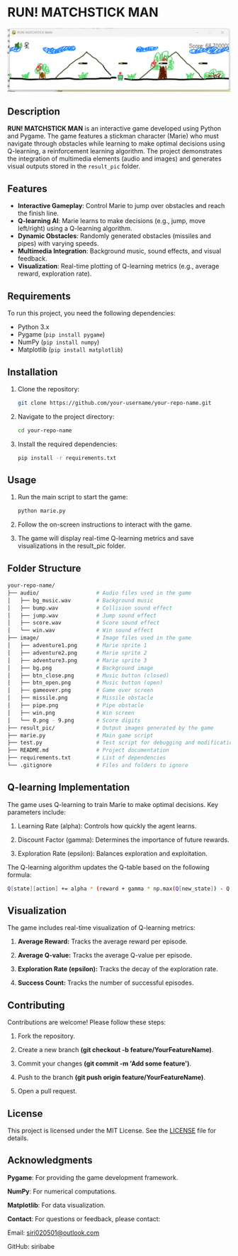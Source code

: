 # RUN! MATCHSTICK MAN

![Game Screenshot](image/screenshot.png) <!-- Optional: Add a screenshot of your game -->

## Description
**RUN! MATCHSTICK MAN** is an interactive game developed using Python and Pygame. The game features a stickman character (Marie) who must navigate through obstacles while learning to make optimal decisions using Q-learning, a reinforcement learning algorithm. The project demonstrates the integration of multimedia elements (audio and images) and generates visual outputs stored in the `result_pic` folder.

## Features
- **Interactive Gameplay**: Control Marie to jump over obstacles and reach the finish line.
- **Q-learning AI**: Marie learns to make decisions (e.g., jump, move left/right) using a Q-learning algorithm.
- **Dynamic Obstacles**: Randomly generated obstacles (missiles and pipes) with varying speeds.
- **Multimedia Integration**: Background music, sound effects, and visual feedback.
- **Visualization**: Real-time plotting of Q-learning metrics (e.g., average reward, exploration rate).

## Requirements
To run this project, you need the following dependencies:
- Python 3.x
- Pygame (`pip install pygame`)
- NumPy (`pip install numpy`)
- Matplotlib (`pip install matplotlib`)

## Installation
1. Clone the repository:
   ```bash
   git clone https://github.com/your-username/your-repo-name.git
2.  Navigate to the project directory: 
    ```bash
    cd your-repo-name
3. Install the required dependencies:  
    ```bash
    pip install -r requirements.txt
## Usage
1. Run the main script to start the game: 
    ```bash
    python marie.py
    
2. Follow the on-screen instructions to interact with the game.

3. The game will display real-time Q-learning metrics and save visualizations in the result_pic folder.

## Folder Structure
```bash
your-repo-name/
├── audio/                  # Audio files used in the game
│   ├── bg_music.wav        # Background music
│   ├── bump.wav            # Collision sound effect
│   ├── jump.wav            # Jump sound effect
│   ├── score.wav           # Score sound effect
│   └── win.wav             # Win sound effect
├── image/                  # Image files used in the game
│   ├── adventure1.png      # Marie sprite 1
│   ├── adventure2.png      # Marie sprite 2
│   ├── adventure3.png      # Marie sprite 3
│   ├── bg.png              # Background image
│   ├── btn_close.png       # Music button (closed)
│   ├── btn_open.png        # Music button (open)
│   ├── gameover.png        # Game over screen
│   ├── missile.png         # Missile obstacle
│   ├── pipe.png            # Pipe obstacle
│   ├── win.png             # Win screen
│   └── 0.png - 9.png       # Score digits
├── result_pic/             # Output images generated by the game
├── marie.py                # Main game script
├── test.py                 # Test script for debugging and modifications
├── README.md               # Project documentation
├── requirements.txt        # List of dependencies
└── .gitignore              # Files and folders to ignore
```

##  Q-learning Implementation

The game uses Q-learning to train Marie to make optimal decisions. Key parameters include:

1. Learning Rate (alpha): Controls how quickly the agent learns.

2. Discount Factor (gamma): Determines the importance of future rewards.

3. Exploration Rate (epsilon): Balances exploration and exploitation.


The Q-learning algorithm updates the Q-table based on the following formula:

```bash
Q[state][action] += alpha * (reward + gamma * np.max(Q[new_state]) - Q[state][action])
```
## Visualization

The game includes real-time visualization of Q-learning metrics:

1. __Average Reward:__ Tracks the average reward per episode.

2. __Average Q-value:__ Tracks the average Q-value per episode.

3. __Exploration Rate (epsilon):__ Tracks the decay of the exploration rate.

4. __Success Count:__ Tracks the number of successful episodes.

## Contributing
Contributions are welcome! Please follow these steps:

1. Fork the repository.

2. Create a new branch __(git checkout -b feature/YourFeatureName)__.

3. Commit your changes __(git commit -m 'Add some feature')__.

4. Push to the branch __(git push origin feature/YourFeatureName)__.

5. Open a pull request.

## License
This project is licensed under the MIT License. See the [LICENSE](LICENSE) file for details.

## Acknowledgments
__Pygame__: For providing the game development framework.

__NumPy__: For numerical computations.

__Matplotlib__: For data visualization.

__Contact__: For questions or feedback, please contact:

Email: siri020501@outlook.com

GitHub: siribabe

